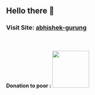 ## Hello there 👋
### Visit Site: [abhishek-gurung](https://abhishek-gurung.github.io/portfolio/)
<br>

#### Donation to poor <coder>: [<img src="https://upload.wikimedia.org/wikipedia/commons/b/b5/PayPal.svg" width=100/>](https://paypal.me/abhishekgurung)
<!--
**Abhishek-Gurung/abhishek-gurung** is a ✨ _special_ ✨ repository because its `README.md` (this file) appears on your GitHub profile.

Here are some ideas to get you started:

- 🔭 I’m currently working on ...
- 🌱 I’m currently learning ...
- 👯 I’m looking to collaborate on ...
- 🤔 I’m looking for help with ...
- 💬 Ask me about ...
- 📫 How to reach me: ...
- 😄 Pronouns: ...
- ⚡ Fun fact: ...
-->
